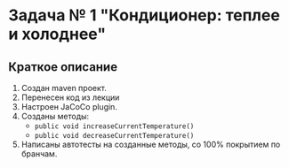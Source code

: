 # Задача № 1 "Кондиционер: теплее и холоднее"

## Краткое описание

1. Создан maven проект.
2. Перенесен код из лекции 
3. Настроен JaCoCo plugin.
4. Созданы методы:
    * ```public void increaseCurrentTemperature()``` 
    * ```public void decreaseCurrentTemperature()```  
5. Написаны автотесты на созданные методы, со 100% покрытием по бранчам.
 